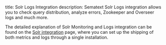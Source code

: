 title: Solr Logs Integration
description: Sematext Solr Logs integration allows you to check query distribution, analyze errors, Zookeeper and Overseer logs and much more.

The detailed explanation of Solr Monitoring and Logs integration can be found on the [Solr integration](https://sematext.com/docs/integration/solr-integration/) page, where you can set up the shipping of both metrics and logs through a single installation.
